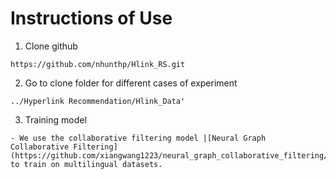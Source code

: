 # Instructions of Use
1. Clone github
```
https://github.com/nhunthp/Hlink_RS.git

```
2. Go to clone folder for different cases of experiment
```
../Hyperlink Recommendation/Hlink_Data' 
```
3. Training model
```
- We use the collaborative filtering model |[Neural Graph Collaborative Filtering](https://github.com/xiangwang1223/neural_graph_collaborative_filtering/tree/master)| to train on multilingual datasets.